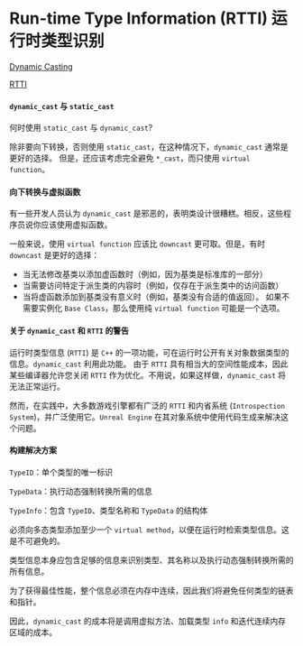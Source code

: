 # Run-time Type Information (RTTI) 运行时类型识别


[Dynamic Casting](https://www.learncpp.com/cpp-tutorial/dynamic-casting/)

[RTTI](https://kahncode.com/2019/09/24/c-tricks-fast-rtti-and-dynamic-cast/)

#### `dynamic_cast` 与 `static_cast`

何时使用 `static_cast` 与 `dynamic_cast`? 

除非要向下转换，否则使用 `static_cast`，在这种情况下，`dynamic_cast` 通常是更好的选择。
但是，还应该考虑完全避免 `*_cast`，而只使用 `virtual function`。

#### 向下转换与虚拟函数

有一些开发人员认为 `dynamic_cast` 是邪恶的，表明类设计很糟糕。相反，这些程序员说你应该使用虚拟函数。

一般来说，使用 `virtual function` 应该比 `downcast` 更可取。但是，有时 `downcast` 是更好的选择：

- 当无法修改基类以添加虚函数时（例如，因为基类是标准库的一部分）
- 当需要访问特定于派生类的内容时（例如，仅存在于派生类中的访问函数）
- 当将虚函数添加到基类没有意义时（例如，基类没有合适的值返回）。
  如果不需要实例化 `Base Class`，那么使用纯 `virtual function` 可能是一个选项。

#### 关于 `dynamic_cast` 和 `RTTI` 的警告

运行时类型信息 (`RTTI`) 是 `C++` 的一项功能，可在运行时公开有关对象数据类型的信息。`dynamic_cast` 利用此功能。
由于 `RTTI` 具有相当大的空间性能成本，因此某些编译器允许您关闭 `RTTI` 作为优化。不用说，如果这样做，`dynamic_cast` 将无法正常运行。

然而，在实践中，大多数游戏引擎都有广泛的 `RTTI` 和内省系统 (`Introspection System`)，并广泛使用它。`Unreal Engine` 在其对象系统中使用代码生成来解决这个问题。

#### 构建解决方案


`TypeID`：单个类型的唯一标识

`TypeData`：执行动态强制转换所需的信息

`TypeInfo`：包含 `TypeID`、类型名称和 `TypeData` 的结构体

必须向多态类型添加至少一个 `virtual method`，以便在运行时检索类型信息。这是不可避免的。

类型信息本身应包含足够的信息来识别类型、其名称以及执行动态强制转换所需的所有信息。

为了获得最佳性能，整个信息必须在内存中连续，因此我们将避免任何类型的链表和指针。

因此，`dynamic_cast` 的成本将是调用虚拟方法、加载类型 `info` 和迭代连续内存区域的成本。


